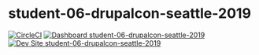 # student-06-drupalcon-seattle-2019

[![CircleCI](https://circleci.com/gh/pantheon-training-org/student-06-drupalcon-seattle-2019.svg?style=shield)](https://circleci.com/gh/pantheon-training-org/student-06-drupalcon-seattle-2019)
[![Dashboard student-06-drupalcon-seattle-2019](https://img.shields.io/badge/dashboard-student_06_drupalcon_seattle_2019-yellow.svg)](https://dashboard.pantheon.io/sites/5f5d7c27-b53d-4bc9-bbc1-9c60af6ea817#dev/code)
[![Dev Site student-06-drupalcon-seattle-2019](https://img.shields.io/badge/site-student_06_drupalcon_seattle_2019-blue.svg)](http://dev-student-06-drupalcon-seattle-2019.pantheonsite.io/)